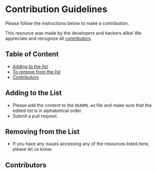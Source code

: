# Contribution Guidelines

Please follow the instructions below to make a contribution.

This resource was made by the developers and hackers alike! We appreciate and recognize all [contributors](#contributors).

## Table of Content

- [Adding to the list](#adding-to-the-list)
- [To remove from the list](#to-remove-from-the-list)
- [Contributors](#contributors)

## Adding to the List

- Please add the content to the `README.md` file and make sure that the edited list is in alphabetical order.
- Submit a pull request.

## Removing from the List

- If you have any issues accessing any of the resources listed here, please let us know.

## Contributors
